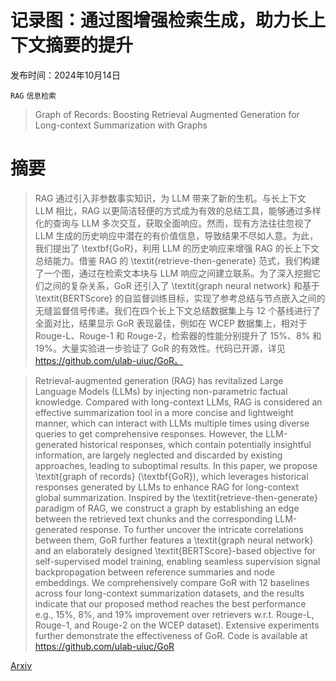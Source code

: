 # 记录图：通过图增强检索生成，助力长上下文摘要的提升

发布时间：2024年10月14日

`RAG` `信息检索`

> Graph of Records: Boosting Retrieval Augmented Generation for Long-context Summarization with Graphs

# 摘要

> RAG 通过引入非参数事实知识，为 LLM 带来了新的生机。与长上下文 LLM 相比，RAG 以更简洁轻便的方式成为有效的总结工具，能够通过多样化的查询与 LLM 多次交互，获取全面响应。然而，现有方法往往忽视了 LLM 生成的历史响应中潜在的有价值信息，导致结果不尽如人意。为此，我们提出了 \textbf{GoR}，利用 LLM 的历史响应来增强 RAG 的长上下文总结能力。借鉴 RAG 的 \textit{retrieve-then-generate} 范式，我们构建了一个图，通过在检索文本块与 LLM 响应之间建立联系。为了深入挖掘它们之间的复杂关系，GoR 还引入了 \textit{graph neural network} 和基于 \textit{BERTScore} 的自监督训练目标，实现了参考总结与节点嵌入之间的无缝监督信号传递。我们在四个长上下文总结数据集上与 12 个基线进行了全面对比，结果显示 GoR 表现最佳，例如在 WCEP 数据集上，相对于 Rouge-L、Rouge-1 和 Rouge-2，检索器的性能分别提升了 15\%、8\% 和 19\%。大量实验进一步验证了 GoR 的有效性。代码已开源，详见 https://github.com/ulab-uiuc/GoR。

> Retrieval-augmented generation (RAG) has revitalized Large Language Models (LLMs) by injecting non-parametric factual knowledge. Compared with long-context LLMs, RAG is considered an effective summarization tool in a more concise and lightweight manner, which can interact with LLMs multiple times using diverse queries to get comprehensive responses. However, the LLM-generated historical responses, which contain potentially insightful information, are largely neglected and discarded by existing approaches, leading to suboptimal results. In this paper, we propose \textit{graph of records} (\textbf{GoR}), which leverages historical responses generated by LLMs to enhance RAG for long-context global summarization. Inspired by the \textit{retrieve-then-generate} paradigm of RAG, we construct a graph by establishing an edge between the retrieved text chunks and the corresponding LLM-generated response. To further uncover the intricate correlations between them, GoR further features a \textit{graph neural network} and an elaborately designed \textit{BERTScore}-based objective for self-supervised model training, enabling seamless supervision signal backpropagation between reference summaries and node embeddings. We comprehensively compare GoR with 12 baselines across four long-context summarization datasets, and the results indicate that our proposed method reaches the best performance e.g., 15\%, 8\%, and 19\% improvement over retrievers w.r.t. Rouge-L, Rouge-1, and Rouge-2 on the WCEP dataset). Extensive experiments further demonstrate the effectiveness of GoR. Code is available at https://github.com/ulab-uiuc/GoR

[Arxiv](https://arxiv.org/abs/2410.11001)